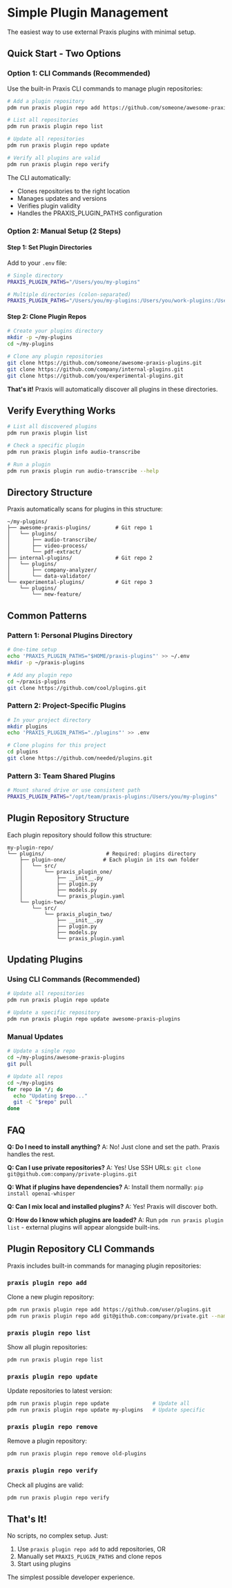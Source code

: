 # Simple Plugin Management

The easiest way to use external Praxis plugins with minimal setup.

## Quick Start - Two Options

### Option 1: CLI Commands (Recommended)

Use the built-in Praxis CLI commands to manage plugin repositories:

```bash
# Add a plugin repository
pdm run praxis plugin repo add https://github.com/someone/awesome-praxis-plugins.git

# List all repositories
pdm run praxis plugin repo list

# Update all repositories
pdm run praxis plugin repo update

# Verify all plugins are valid
pdm run praxis plugin repo verify
```

The CLI automatically:
- Clones repositories to the right location
- Manages updates and versions
- Verifies plugin validity
- Handles the PRAXIS_PLUGIN_PATHS configuration

### Option 2: Manual Setup (2 Steps)

#### Step 1: Set Plugin Directories

Add to your `.env` file:
```bash
# Single directory
PRAXIS_PLUGIN_PATHS="/Users/you/my-plugins"

# Multiple directories (colon-separated)
PRAXIS_PLUGIN_PATHS="/Users/you/my-plugins:/Users/you/work-plugins:/Users/you/community-plugins"
```

#### Step 2: Clone Plugin Repos

```bash
# Create your plugins directory
mkdir -p ~/my-plugins
cd ~/my-plugins

# Clone any plugin repositories
git clone https://github.com/someone/awesome-praxis-plugins.git
git clone https://github.com/company/internal-plugins.git
git clone https://github.com/you/experimental-plugins.git
```

**That's it!** Praxis will automatically discover all plugins in these directories.

## Verify Everything Works

```bash
# List all discovered plugins
pdm run praxis plugin list

# Check a specific plugin
pdm run praxis plugin info audio-transcribe

# Run a plugin
pdm run praxis plugin run audio-transcribe --help
```

## Directory Structure

Praxis automatically scans for plugins in this structure:

```
~/my-plugins/
├── awesome-praxis-plugins/        # Git repo 1
│   └── plugins/
│       ├── audio-transcribe/
│       ├── video-process/
│       └── pdf-extract/
├── internal-plugins/              # Git repo 2
│   └── plugins/
│       ├── company-analyzer/
│       └── data-validator/
└── experimental-plugins/          # Git repo 3
    └── plugins/
        └── new-feature/
```

## Common Patterns

### Pattern 1: Personal Plugins Directory
```bash
# One-time setup
echo 'PRAXIS_PLUGIN_PATHS="$HOME/praxis-plugins"' >> ~/.env
mkdir -p ~/praxis-plugins

# Add any plugin repo
cd ~/praxis-plugins
git clone https://github.com/cool/plugins.git
```

### Pattern 2: Project-Specific Plugins
```bash
# In your project directory
mkdir plugins
echo 'PRAXIS_PLUGIN_PATHS="./plugins"' >> .env

# Clone plugins for this project
cd plugins
git clone https://github.com/needed/plugins.git
```

### Pattern 3: Team Shared Plugins
```bash
# Mount shared drive or use consistent path
PRAXIS_PLUGIN_PATHS="/opt/team/praxis-plugins:/Users/you/my-plugins"
```

## Plugin Repository Structure

Each plugin repository should follow this structure:

```
my-plugin-repo/
└── plugins/                    # Required: plugins directory
    ├── plugin-one/            # Each plugin in its own folder
    │   └── src/
    │       └── praxis_plugin_one/
    │           ├── __init__.py
    │           ├── plugin.py
    │           ├── models.py
    │           └── praxis_plugin.yaml
    └── plugin-two/
        └── src/
            └── praxis_plugin_two/
                ├── __init__.py
                ├── plugin.py
                ├── models.py
                └── praxis_plugin.yaml
```

## Updating Plugins

### Using CLI Commands (Recommended)

```bash
# Update all repositories
pdm run praxis plugin repo update

# Update a specific repository
pdm run praxis plugin repo update awesome-praxis-plugins
```

### Manual Updates

```bash
# Update a single repo
cd ~/my-plugins/awesome-praxis-plugins
git pull

# Update all repos
cd ~/my-plugins
for repo in */; do
  echo "Updating $repo..."
  git -C "$repo" pull
done
```

## FAQ

**Q: Do I need to install anything?**
A: No! Just clone and set the path. Praxis handles the rest.

**Q: Can I use private repositories?**
A: Yes! Use SSH URLs: `git clone git@github.com:company/private-plugins.git`

**Q: What if plugins have dependencies?**
A: Install them normally: `pip install openai-whisper`

**Q: Can I mix local and installed plugins?**
A: Yes! Praxis will discover both.

**Q: How do I know which plugins are loaded?**
A: Run `pdm run praxis plugin list` - external plugins will appear alongside built-ins.

## Plugin Repository CLI Commands

Praxis includes built-in commands for managing plugin repositories:

### `praxis plugin repo add`
Clone a new plugin repository:
```bash
pdm run praxis plugin repo add https://github.com/user/plugins.git
pdm run praxis plugin repo add git@github.com:company/private.git --name company
```

### `praxis plugin repo list`
Show all plugin repositories:
```bash
pdm run praxis plugin repo list
```

### `praxis plugin repo update`
Update repositories to latest version:
```bash
pdm run praxis plugin repo update              # Update all
pdm run praxis plugin repo update my-plugins   # Update specific
```

### `praxis plugin repo remove`
Remove a plugin repository:
```bash
pdm run praxis plugin repo remove old-plugins
```

### `praxis plugin repo verify`
Check all plugins are valid:
```bash
pdm run praxis plugin repo verify
```

## That's It!

No scripts, no complex setup. Just:
1. Use `praxis plugin repo add` to add repositories, OR
2. Manually set `PRAXIS_PLUGIN_PATHS` and clone repos
3. Start using plugins

The simplest possible developer experience.
